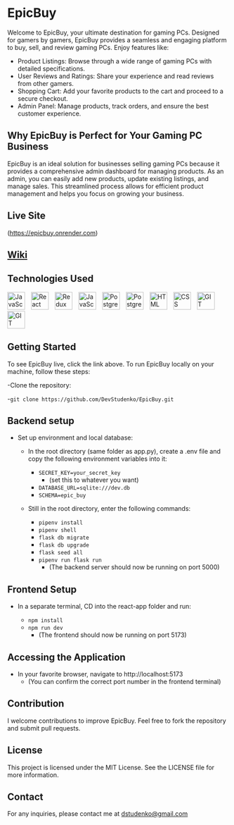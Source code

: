 # EpicBuy

Welcome to EpicBuy, your ultimate destination for gaming PCs. Designed for gamers by gamers, EpicBuy provides a seamless and engaging platform to buy, sell, and review gaming PCs. Enjoy features like:

- Product Listings: Browse through a wide range of gaming PCs with detailed specifications.
- User Reviews and Ratings: Share your experience and read reviews from other gamers.
- Shopping Cart: Add your favorite products to the cart and proceed to a secure checkout.
- Admin Panel: Manage products, track orders, and ensure the best customer experience.
## Why EpicBuy is Perfect for Your Gaming PC Business
EpicBuy is an ideal solution for businesses selling gaming PCs because it provides a comprehensive admin dashboard for managing products. As an admin, you can easily add new products, update existing listings, and manage sales. This streamlined process allows for efficient product management and helps you focus on growing your business.

## Live Site

(https://epicbuy.onrender.com)

## [Wiki](https://github.com/DevStudenko/EpicBuy/wiki)

## Technologies Used

<p align="left">
  <img src="https://user-images.githubusercontent.com/25181517/117447155-6a868a00-af3d-11eb-9cfe-245df15c9f3f.png" alt="JavaScript" width="40" style="margin-right: 10px;">
  <img src="https://user-images.githubusercontent.com/25181517/183897015-94a058a6-b86e-4e42-a37f-bf92061753e5.png" alt="React" width="40" style="margin-right: 10px;">
  <img src="https://user-images.githubusercontent.com/25181517/187896150-cc1dcb12-d490-445c-8e4d-1275cd2388d6.png" alt="Redux" width="40" style="margin-right: 10px;">
    <img src=https://user-images.githubusercontent.com/25181517/183423507-c056a6f9-1ba8-4312-a350-19bcbc5a8697.png alt="JavaScript" width="40" style="margin-right: 10px;">
  <img src="https://user-images.githubusercontent.com/25181517/117208740-bfb78400-adf5-11eb-97bb-09072b6bedfc.png" alt="PostgreSQL" width="40" style="margin-right: 10px;">
  <img src=  https://user-images.githubusercontent.com/25181517/183423775-2276e25d-d43d-4e58-890b-edbc88e915f7.png alt="PostgreSQL" width="40" style="margin-right: 10px;">
  <img src="https://user-images.githubusercontent.com/25181517/192158954-f88b5814-d510-4564-b285-dff7d6400dad.png" alt="HTML" width="40" style="margin-right: 10px;">
  <img src="https://user-images.githubusercontent.com/25181517/183898674-75a4a1b1-f960-4ea9-abcb-637170a00a75.png" alt="CSS" width="40" style="margin-right: 10px;">
  <img src="https://user-images.githubusercontent.com/25181517/192108372-f71d70ac-7ae6-4c0d-8395-51d8870c2ef0.png" alt="GIT" width="40">
  <img src=https://user-images.githubusercontent.com/25181517/117207330-263ba280-adf4-11eb-9b97-0ac5b40bc3be.png alt="GIT" width="40">
</p>

## Getting Started

To see EpicBuy live, click the link above. To run EpicBuy locally on your machine, follow these steps:

-Clone the repository:

  -`git clone https://github.com/DevStudenko/EpicBuy.git`

## Backend setup

- Set up environment and local database:

  - In the root directory (same folder as app.py), create a .env file and copy the following environment variables into it:
    - `SECRET_KEY=your_secret_key`
       - (set this to whatever you want)
    - `DATABASE_URL=sqlite:///dev.db`
    - `SCHEMA=epic_buy`

  - Still in the root directory, enter the following commands:

    - `pipenv install`
    - `pipenv shell`
    - `flask db migrate`
    - `flask db upgrade`
    - `flask seed all`
    - `pipenv run flask run`
      - (The backend server should now be running on port 5000)
      
## Frontend Setup

  - In a separate terminal, CD into the react-app folder and run:

    - `npm install`
    - `npm run dev`
      - (The frontend should now be running on port 5173)
   
      
## Accessing the Application
- In your favorite browser, navigate to http://localhost:5173
  - (You can confirm the correct port number in the frontend terminal)

## Contribution
I welcome contributions to improve EpicBuy. Feel free to fork the repository and submit pull requests.

## License
This project is licensed under the MIT License. See the LICENSE file for more information.

## Contact
For any inquiries, please contact me at dstudenko@gmail.com
